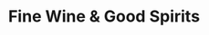 ---
title: "Fine Wine & Good Spirits"
url: /johnstown/fine-wine-und-good-spirits/
shop: Spirituosen
---